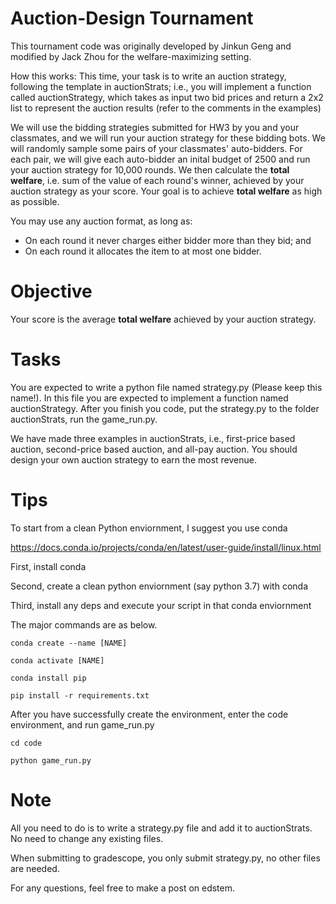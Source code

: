 # Auction-Design Tournament

This tournament code was originally developed by Jinkun Geng and modified by Jack Zhou for the welfare-maximizing setting.


How this works:
This time, your task is to write an auction strategy, following the template in auctionStrats; i.e., you will implement a function called auctionStrategy, which takes as input two bid prices and return a 2x2 list to represent the auction results (refer to the comments in the examples)

We will use the bidding strategies submitted for HW3 by you and your classmates, and we will run your auction strategy for these bidding bots. We will randomly sample some pairs of your classmates' auto-bidders. For each pair, we will give each auto-bidder an inital budget of 2500 and run your auction strategy for 10,000 rounds. We then calculate the **total welfare**, i.e. sum of the value of each round's winner, achieved by your auction strategy as your score. Your goal is to achieve **total welfare** as high as possible. 

You may use any auction format, as long as:
* On each round it never charges either bidder more than they bid; and
* On each round it allocates the item to at most one bidder.



# Objective
Your score is the average **total welfare** achieved by your auction strategy. 



# Tasks
You are expected to write a python file named strategy.py (Please keep this name!). In this file you are expected to implement a function named auctionStrategy. After you finish you code, put the strategy.py to the folder auctionStrats, run the game_run.py.


We have made three examples in auctionStrats, i.e., first-price based auction, second-price based auction, and all-pay auction. You should design your own auction strategy to earn the most revenue. 



# Tips

To start from a clean Python enviornment, I suggest you use conda 

https://docs.conda.io/projects/conda/en/latest/user-guide/install/linux.html

First, install conda

Second, create a clean python enviornment (say python 3.7) with conda

Third, install any deps and execute your script in that conda enviornment 

The major commands are as below. 

```
conda create --name [NAME]

conda activate [NAME]

conda install pip

pip install -r requirements.txt
```

After you have successfully create the environment, enter the code environment, and run game_run.py

```
cd code 

python game_run.py
```


# Note

All you need to do is to write a strategy.py file and add it to auctionStrats. No need to change any existing files.

When submitting to gradescope, you only submit strategy.py, no other files are needed.

For any questions, feel free to make a post on edstem.
